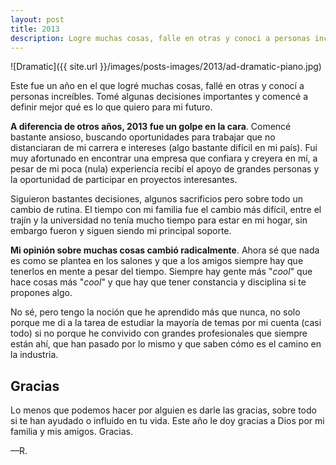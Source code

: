 ```yaml
---
layout: post
title: 2013
description: Logre muchas cosas, falle en otras y conoci a personas increibles. Tome algunas decisiones importantes y comence a definir mejor que es lo que quiero para mi futuro.
---
```


![Dramatic]({{ site.url }}/images/posts-images/2013/ad-dramatic-piano.jpg)

Este fue un año en el que logré muchas cosas, fallé en otras y conocí a personas increíbles. Tomé algunas decisiones importantes y comencé a definir mejor qué es lo que quiero para mi futuro. 

**A diferencia de otros años, 2013 fue un golpe en la cara**. Comencé bastante ansioso, buscando oportunidades para trabajar que no distanciaran de mi carrera e intereses (algo bastante difícil en mi país). Fui muy afortunado en encontrar una empresa que confiara y creyera en mí, a pesar de mi poca (nula) experiencia recibí el apoyo de grandes personas y la oportunidad de participar en proyectos interesantes.

Siguieron bastantes decisiones, algunos sacrificios pero sobre todo un cambio de rutina. El tiempo con mi familia fue el cambio más difícil, entre el trajín y la universidad no tenía mucho tiempo para estar en mi hogar, sin embargo fueron y siguen siendo mi principal soporte.

**Mi opinión sobre muchas cosas cambió radicalmente**. Ahora sé que nada es como se plantea en los salones y que a los amigos siempre hay que tenerlos en mente a pesar del tiempo. Siempre hay gente más "*cool*" que hace cosas más "*cool*" y que hay que tener constancia y disciplina si te propones algo.

No sé, pero tengo la noción que he aprendido más que nunca, no solo porque me di a la tarea de estudiar la mayoría de temas por mi cuenta (casi todo) si no porque he convivido con grandes profesionales que siempre están ahí, que han pasado por lo mismo y que saben cómo es el camino en la industria.

## Gracias
Lo menos que podemos hacer por alguien es darle las gracias, sobre todo si te han ayudado o influido en tu vida. Este año le doy gracias a Dios por mi familia y mis amigos. Gracias.


&mdash;R.




